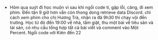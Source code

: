 - Hôm qua suýt đi học muộn vì sau khi ngồi code tí, gặp lỗi, căng, đi xem phim. Đến tận 9 giờ hơn vẫn còn thong dong retrieve data Discord. chỉ cách xem phim cho chị Hương Trà, nhận ra đã 9h30 thì chạy vội đến trường. Học từ đó đến 19:00 về nhà, tắm giặt, thu một bài về tiêu sản và tài sản, có nhu cầu tổng hợp tất cả bài viết và comment vào Một Percent. Ngồi code với Kiên đến 22
